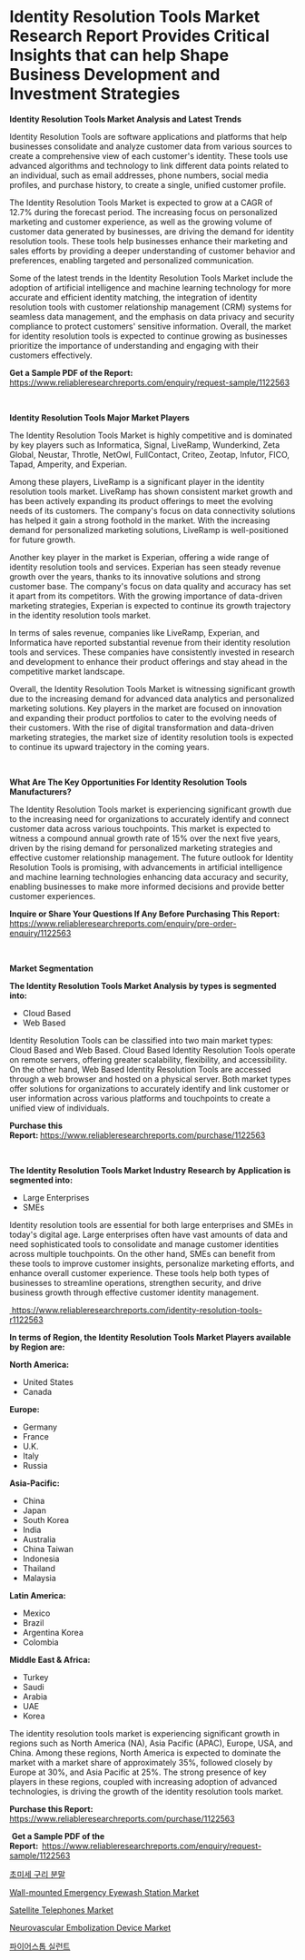 <p><h1>Identity Resolution Tools Market Research Report Provides Critical Insights that can help Shape Business Development and Investment Strategies</h1></p><p><strong>Identity Resolution Tools Market Analysis and Latest Trends</strong></p>
<p><p>Identity Resolution Tools are software applications and platforms that help businesses consolidate and analyze customer data from various sources to create a comprehensive view of each customer's identity. These tools use advanced algorithms and technology to link different data points related to an individual, such as email addresses, phone numbers, social media profiles, and purchase history, to create a single, unified customer profile.</p><p>The Identity Resolution Tools Market is expected to grow at a CAGR of 12.7% during the forecast period. The increasing focus on personalized marketing and customer experience, as well as the growing volume of customer data generated by businesses, are driving the demand for identity resolution tools. These tools help businesses enhance their marketing and sales efforts by providing a deeper understanding of customer behavior and preferences, enabling targeted and personalized communication.</p><p>Some of the latest trends in the Identity Resolution Tools Market include the adoption of artificial intelligence and machine learning technology for more accurate and efficient identity matching, the integration of identity resolution tools with customer relationship management (CRM) systems for seamless data management, and the emphasis on data privacy and security compliance to protect customers' sensitive information. Overall, the market for identity resolution tools is expected to continue growing as businesses prioritize the importance of understanding and engaging with their customers effectively.</p></p>
<p><strong>Get a Sample PDF of the Report:&nbsp;</strong> <a href="https://www.reliableresearchreports.com/enquiry/request-sample/1122563">https://www.reliableresearchreports.com/enquiry/request-sample/1122563</a></p>
<p>&nbsp;</p>
<p><strong>Identity Resolution Tools Major Market Players</strong></p>
<p><p>The Identity Resolution Tools Market is highly competitive and is dominated by key players such as Informatica, Signal, LiveRamp, Wunderkind, Zeta Global, Neustar, Throtle, NetOwl, FullContact, Criteo, Zeotap, Infutor, FICO, Tapad, Amperity, and Experian.</p><p>Among these players, LiveRamp is a significant player in the identity resolution tools market. LiveRamp has shown consistent market growth and has been actively expanding its product offerings to meet the evolving needs of its customers. The company's focus on data connectivity solutions has helped it gain a strong foothold in the market. With the increasing demand for personalized marketing solutions, LiveRamp is well-positioned for future growth.</p><p>Another key player in the market is Experian, offering a wide range of identity resolution tools and services. Experian has seen steady revenue growth over the years, thanks to its innovative solutions and strong customer base. The company's focus on data quality and accuracy has set it apart from its competitors. With the growing importance of data-driven marketing strategies, Experian is expected to continue its growth trajectory in the identity resolution tools market.</p><p>In terms of sales revenue, companies like LiveRamp, Experian, and Informatica have reported substantial revenue from their identity resolution tools and services. These companies have consistently invested in research and development to enhance their product offerings and stay ahead in the competitive market landscape.</p><p>Overall, the Identity Resolution Tools Market is witnessing significant growth due to the increasing demand for advanced data analytics and personalized marketing solutions. Key players in the market are focused on innovation and expanding their product portfolios to cater to the evolving needs of their customers. With the rise of digital transformation and data-driven marketing strategies, the market size of identity resolution tools is expected to continue its upward trajectory in the coming years.</p></p>
<p>&nbsp;</p>
<p><strong>What Are The Key Opportunities For Identity Resolution Tools Manufacturers?</strong></p>
<p><p>The Identity Resolution Tools market is experiencing significant growth due to the increasing need for organizations to accurately identify and connect customer data across various touchpoints. This market is expected to witness a compound annual growth rate of 15% over the next five years, driven by the rising demand for personalized marketing strategies and effective customer relationship management. The future outlook for Identity Resolution Tools is promising, with advancements in artificial intelligence and machine learning technologies enhancing data accuracy and security, enabling businesses to make more informed decisions and provide better customer experiences.</p></p>
<p><strong>Inquire or Share Your Questions If Any Before Purchasing This Report:</strong> <a href="https://www.reliableresearchreports.com/enquiry/pre-order-enquiry/1122563">https://www.reliableresearchreports.com/enquiry/pre-order-enquiry/1122563</a></p>
<p>&nbsp;</p>
<p><strong>Market Segmentation</strong></p>
<p><strong>The Identity Resolution Tools Market Analysis by types is segmented into:</strong></p>
<p><ul><li>Cloud Based</li><li>Web Based</li></ul></p>
<p><p>Identity Resolution Tools can be classified into two main market types: Cloud Based and Web Based. Cloud Based Identity Resolution Tools operate on remote servers, offering greater scalability, flexibility, and accessibility. On the other hand, Web Based Identity Resolution Tools are accessed through a web browser and hosted on a physical server. Both market types offer solutions for organizations to accurately identify and link customer or user information across various platforms and touchpoints to create a unified view of individuals.</p></p>
<p><strong>Purchase this Report:&nbsp;</strong><a href="https://www.reliableresearchreports.com/purchase/1122563">https://www.reliableresearchreports.com/purchase/1122563</a></p>
<p>&nbsp;</p>
<p><strong>The Identity Resolution Tools Market Industry Research by Application is segmented into:</strong></p>
<p><ul><li>Large Enterprises</li><li>SMEs</li></ul></p>
<p><p>Identity resolution tools are essential for both large enterprises and SMEs in today's digital age. Large enterprises often have vast amounts of data and need sophisticated tools to consolidate and manage customer identities across multiple touchpoints. On the other hand, SMEs can benefit from these tools to improve customer insights, personalize marketing efforts, and enhance overall customer experience. These tools help both types of businesses to streamline operations, strengthen security, and drive business growth through effective customer identity management.</p></p>
<p><a href="https://www.reliableresearchreports.com/identity-resolution-tools-r1122563">&nbsp;https://www.reliableresearchreports.com/identity-resolution-tools-r1122563</a></p>
<p><strong>In terms of Region, the Identity Resolution Tools Market Players available by Region are:</strong></p>
<p>
    <p> <strong> North America: </strong>
        <ul>
            <li>United States</li>
            <li>Canada</li>
        </ul>
        </p> 
    <p> <strong> Europe: </strong>
        <ul>
            <li>Germany</li>
            <li>France</li>
            <li>U.K.</li>
            <li>Italy</li>
            <li>Russia</li>
        </ul>
        </p> 
    <p> <strong> Asia-Pacific: </strong>
        <ul>
            <li>China</li>
            <li>Japan</li>
            <li>South Korea</li>
            <li>India</li>
            <li>Australia</li>
            <li>China Taiwan</li>
            <li>Indonesia</li>
            <li>Thailand</li>
            <li>Malaysia</li>
        </ul>
        </p> 
    <p> <strong> Latin America: </strong>
        <ul>
            <li>Mexico</li>
            <li>Brazil</li>
            <li>Argentina Korea</li>
            <li>Colombia</li>
        </ul>
        </p> 
    <p> <strong> Middle East & Africa: </strong>
        <ul>
            <li>Turkey</li>
            <li>Saudi</li>
            <li>Arabia</li>
            <li>UAE</li>
            <li>Korea</li>
        </ul>
    </p>
    </p>
<p><p>The identity resolution tools market is experiencing significant growth in regions such as North America (NA), Asia Pacific (APAC), Europe, USA, and China. Among these regions, North America is expected to dominate the market with a market share of approximately 35%, followed closely by Europe at 30%, and Asia Pacific at 25%. The strong presence of key players in these regions, coupled with increasing adoption of advanced technologies, is driving the growth of the identity resolution tools market.</p></p>
<p><strong>Purchase this Report: </strong><a href="https://www.reliableresearchreports.com/purchase/1122563">https://www.reliableresearchreports.com/purchase/1122563</a></p>
<p>&nbsp;<strong>Get a Sample PDF of the Report:&nbsp;&nbsp;</strong><a href="https://www.reliableresearchreports.com/enquiry/request-sample/1122563">https://www.reliableresearchreports.com/enquiry/request-sample/1122563</a></p>
<p><strong></strong></p>
<p><p><a href="https://medium.com/@elod.85/%EC%B4%88%EB%AF%B8-%EC%84%B8%EA%B5%AC%EB%A6%AC-%EB%B6%84%EB%A7%90-%EC%8B%9C%EC%9E%A5-%EC%84%B1%EA%B3%B5%EC%A0%81%EC%9D%B8-%EB%B9%84%EC%A6%88%EB%8B%88%EC%8A%A4-%EC%A0%84%EB%9E%B5%EC%9D%98-%EC%97%B4%EC%87%A0-2031%EB%85%84%EA%B9%8C%EC%A7%80-%EC%98%88%EC%B8%A1-fe1a5d60cdb7">초미세 구리 분말</a></p><p><a href="https://www.linkedin.com/pulse/insights-wall-mounted-emergency-eyewash-station-market-size-analysing-jcsie">Wall-mounted Emergency Eyewash Station Market</a></p><p><a href="https://issuu.com/reportprime-2/docs/satellite-telephones-market-size-2030.pptx">Satellite Telephones Market</a></p><p><a href="https://www.linkedin.com/pulse/neurovascular-embolization-device-market-research-report-spvqe">Neurovascular Embolization Device Market</a></p><p><a href="https://medium.com/@dayanarunolfsdottir/%ED%99%94%EC%9E%AC%EB%B0%A9%EC%A7%80-%EC%94%B0%EB%9F%B0%ED%8A%B8-%EC%8B%9C%EC%9E%A5-%EB%B6%84%EC%84%9D-%EA%B8%80%EB%A1%9C%EB%B2%8C-%EC%82%B0%EC%97%85-%EC%A0%84%EB%A7%9D-%EB%B0%8F-%EC%98%88%EC%B8%A1-2024-2031-1a6d2e6b5f22">파이어스톱 실런트</a></p></p>